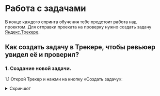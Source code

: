# Работа с задачами

В конце каждого спринта обучения тебе предстоит работа над проектом. Для отправки проеката на проверку нужно создать задачу [Яндекс.Трекере](https://tracker.yandex.ru/).

## Как создать задачу в Трекере, чтобы ревьюер увидел её и проверил?
### 1. Создание новой задачи.
1.1 Открой Трекер и нажми на кнопку «Создать задачу»:
<details>
  <summary>Скриншот</summary>
https://s3.us-west-2.amazonaws.com/secure.notion-static.com/38a4d9ec-9527-4ea3-b3ac-caa9b4e01b8a/1.jpg?X-Amz-Algorithm=AWS4-HMAC-SHA256&X-Amz-Credential=AKIAT73L2G45O3KS52Y5%2F20200909%2Fus-west-2%2Fs3%2Faws4_request&X-Amz-Date=20200909T160535Z&X-Amz-Expires=86400&X-Amz-Signature=ed47fe1b6d021755cfa0a850e2b1cb2ef4ba903a286d58da7c937b02294d4252&X-Amz-SignedHeaders=host&response-content-disposition=filename%20%3D%221.jpg
</details>
